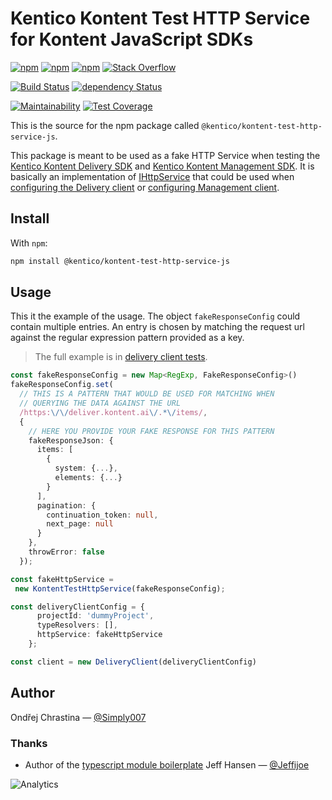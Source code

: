 # Kentico Kontent Test HTTP Service for Kontent JavaScript SDKs

[![npm](https://img.shields.io/npm/v/%40kentico%2Fkontent-test-http-service-js.svg?maxAge=1000)](https://www.npmjs.com/package/%40kentico%2Fkontent-test-http-service-js)
[![npm](https://img.shields.io/npm/dt/%40kentico%2Fkontent-test-http-service-js.svg?maxAge=1000)](https://www.npmjs.com/package/%40kentico%2Fkontent-test-http-service-js)
[![npm](https://img.shields.io/npm/l/%40kentico%2Fkontent-test-http-service-js.svg?maxAge=1000)](%40kentico%2Fkontent-test-http-service-js)
[![Stack Overflow](https://img.shields.io/badge/Stack%20Overflow-ASK%20NOW-FE7A16.svg?logo=stackoverflow&logoColor=white)](https://stackoverflow.com/tags/kentico-kontent)

[![Build Status](https://img.shields.io/travis/Kentico/kontent-test-http-service-js.svg?maxAge=1000)](https://travis-ci.com/Kentico/kontent-test-http-service-js)
[![dependency Status](https://img.shields.io/david/Kentico/kontent-test-http-service-js.svg?maxAge=1000)](https://david-dm.org/Kentico/kontent-test-http-service-js)

[![Maintainability](https://api.codeclimate.com/v1/badges/2d82fb14b450918a1778/maintainability)](https://codeclimate.com/github/Kentico/kontent-test-http-service-js/maintainability)
[![Test Coverage](https://api.codeclimate.com/v1/badges/2d82fb14b450918a1778/test_coverage)](https://codeclimate.com/github/Kentico/kontent-test-http-service-js/test_coverage)

This is the source for the npm package called `@kentico/kontent-test-http-service-js`.

This package is meant to be used as a fake HTTP Service when testing the [Kentico Kontent Delivery SDK](https://github.com/Kentico/kontent-delivery-sdk-js) and [Kentico Kontent Management SDK](https://github.com/Kentico/kontent-management-sdk-js). It is basically an implementation of [IHttpService](https://github.com/Kentico/kontent-core-js/blob/master/lib/http/ihttp.service.ts) that could be used when [configuring the Delivery client](https://github.com/Kentico/kontent-delivery-sdk-js/blob/master/DOCS.md#client-configuration) or [configuring Management client](https://github.com/Kentico/kontent-management-sdk-js#configuration).

## Install

With `npm`:

```sh
npm install @kentico/kontent-test-http-service-js
```

## Usage

This it the example of the usage. The object `fakeResponseConfig` could contain multiple entries. An entry is chosen by matching the request url against the regular expression pattern provided as a key.

> The full example is in [delivery client tests](/src/__tests__/delivery-client.test.ts).

```typescript
const fakeResponseConfig = new Map<RegExp, FakeResponseConfig>()
fakeResponseConfig.set(
  // THIS IS A PATTERN THAT WOULD BE USED FOR MATCHING WHEN
  // QUERYING THE DATA AGAINST THE URL
  /https:\/\/deliver.kontent.ai\/.*\/items/,  
  {
    // HERE YOU PROVIDE YOUR FAKE RESPONSE FOR THIS PATTERN
    fakeResponseJson: {
      items: [
        {
          system: {...},
          elements: {...}
        }
      ],
      pagination: {
        continuation_token: null,
        next_page: null
      }
    },
    throwError: false
  });

const fakeHttpService =
 new KontentTestHttpService(fakeResponseConfig);

const deliveryClientConfig = {
      projectId: 'dummyProject',
      typeResolvers: [],
      httpService: fakeHttpService
    };

const client = new DeliveryClient(deliveryClientConfig)
```

## Author

Ondřej Chrastina — [@Simply007](https://twitter.com/Simply007)

### Thanks

- Author of the [typescript module boilerplate](https://github.com/jeffijoe/ts-module-boilerplate) Jeff Hansen — [@Jeffijoe](https://twitter.com/Jeffijoe)

![Analytics](https://kentico-ga-beacon.azurewebsites.net/api/UA-69014260-4/Kentico/kontent-test-http-service-js?pixel)
